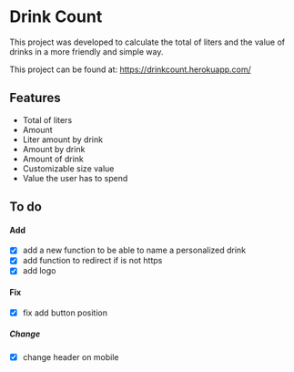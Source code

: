 # Drink Count

This project was developed to calculate the total of liters and the value of drinks in a more friendly and simple way.

This project can be found at: https://drinkcount.herokuapp.com/

## Features

- Total of liters
- Amount
- Liter amount by drink
- Amount by drink
- Amount of drink
- Customizable size value
- Value the user has to spend

## To do

#### Add

- [x] add a new function to be able to name a personalized drink
- [x] add function to redirect if is not https
- [x] add logo

#### Fix

- [x] fix add button position

##### Change

- [x] change header on mobile
